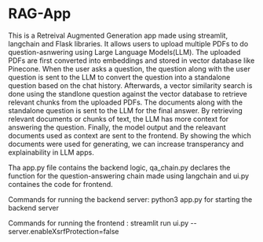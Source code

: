 # RAG-App

This is a Retreival Augmented Generation app made using streamlit, langchain and Flask libraries. It allows users to upload multiple PDFs to do question-asnwering using Large Language Models(LLM). The uploaded PDFs are first converted into embeddings and stored in vector database like Pinecone. When the user asks a question, the question along with the user question is sent to the LLM to convert the question into a standalone question based on the chat history. Afterwards, a vector similarity search is done using the standlone question against the vector database to retrieve relevant chunks from the uploaded PDFs. The documents along with the standalone question is sent to the LLM for the final answer. By retrieving relevant documents or chunks of text, the LLM has more context for answering the question. Finally, the model output and the releavant documents used as context are sent to the frontend. By showing the which documents were used for generating, we can increase transperancy and explainability in LLM apps.

Tha app.py file contains the backend logic, qa_chain.py declares the function for the question-answering chain made using langchain and ui.py containes the code for frontend.

Commands for running the backend server: python3 app.py for starting the backend server

Commands for running the frontend : streamlit run ui.py --server.enableXsrfProtection=false

